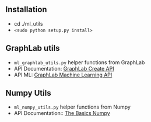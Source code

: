 ## Installation

 - cd ./ml_utils
 - `<sudo python setup.py install>`

## GraphLab utils

 - `ml_graphlab_utils.py` helper functions from GraphLab 
 - API Documentation: [GraphLab Create API](https://goo.gl/vItEiB)
 - API ML: [GraphLab Machine Learning API](https://goo.gl/AiPMer)

## Numpy Utils

 - `ml_numpy_utils.py` helper functions from Numpy  
 - API Documentation:: [The Basics Numpy](https://goo.gl/q7z0Sz)